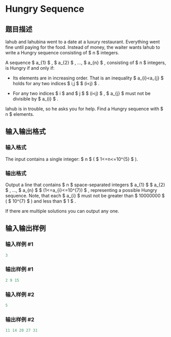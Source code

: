 # Hungry Sequence

## 题目描述

Iahub and Iahubina went to a date at a luxury restaurant. Everything went fine until paying for the food. Instead of money, the waiter wants Iahub to write a Hungry sequence consisting of $ n $ integers.

A sequence $ a_{1} $ , $ a_{2} $ , ..., $ a_{n} $ , consisting of $ n $ integers, is Hungry if and only if:

- Its elements are in increasing order. That is an inequality $ a_{i}&lt;a_{j} $ holds for any two indices $ i,j $ $ (i&lt;j) $ .

- For any two indices $ i $ and $ j $ $ (i&lt;j) $ , $ a_{j} $ must not be divisible by $ a_{i} $ .

Iahub is in trouble, so he asks you for help. Find a Hungry sequence with $ n $ elements.

## 输入输出格式

### 输入格式

The input contains a single integer: $ n $ ( $ 1<=n<=10^{5} $ ).

### 输出格式

Output a line that contains $ n $ space-separated integers $ a_{1} $ $ a_{2} $ , ..., $ a_{n} $ $ (1<=a_{i}<=10^{7}) $ , representing a possible Hungry sequence. Note, that each $ a_{i} $ must not be greater than $ 10000000 $ ( $ 10^{7} $ ) and less than $ 1 $ .

If there are multiple solutions you can output any one.

## 输入输出样例

### 输入样例 #1

```cpp
3

```
### 输出样例 #1

```cpp
2 9 15

```
### 输入样例 #2

```cpp
5

```
### 输出样例 #2

```cpp
11 14 20 27 31

```
